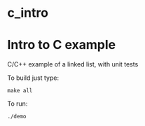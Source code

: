 # c_intro

Intro to C example
==================

C/C++ example of a linked list, with unit tests

To build just type:

```make all```

To run:

```./demo```
